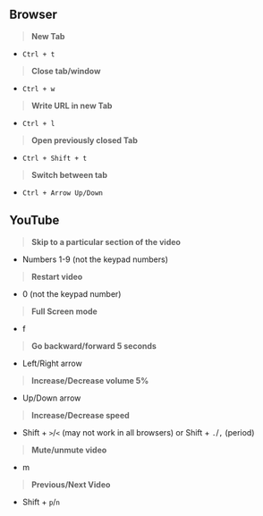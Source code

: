 ## Browser

> **New Tab**
- `Ctrl + t`

> **Close tab/window**
- `Ctrl + w`

> **Write URL in new Tab**
- `Ctrl + l`

> **Open previously closed Tab**
- `Ctrl + Shift + t`

> **Switch between tab**
- `Ctrl + Arrow Up/Down`


## YouTube

> **Skip to a particular section of the video**
- Numbers 1-9 (not the keypad numbers)

> **Restart video**
- 0 (not the keypad number)

> **Full Screen mode**
- f

> **Go backward/forward 5 seconds**
- Left/Right arrow

> **Increase/Decrease volume 5%**
- Up/Down arrow

> **Increase/Decrease speed**
- Shift + `>`/`<` (may not work in all browsers) or Shift + `.`/`,` (period)

> **Mute/unmute video**
- m

> **Previous/Next Video**
- Shift + `p`/`n`
